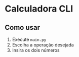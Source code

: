 # Calculadora CLI

## Como usar

1. Execute `main.py`
2. Escolha a operação desejada
3. Insira os dois números

